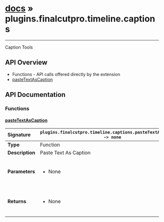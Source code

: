 # [docs](index.md) » plugins.finalcutpro.timeline.captions
---

Caption Tools

## API Overview
* Functions - API calls offered directly by the extension
 * [pasteTextAsCaption](#pastetextascaption)

## API Documentation

### Functions

#### [pasteTextAsCaption](#pastetextascaption)
| <span style="float: left;">**Signature**</span> | <span style="float: left;">`plugins.finalcutpro.timeline.captions.pasteTextAsCaption() -> none` </span>                                                          |
| -----------------------------------------------------|---------------------------------------------------------------------------------------------------------|
| **Type**                                             | Function                                                                                         |
| **Description**                                      | Paste Text As Caption                                                                                         |
| **Parameters**                                       | <ul><br /><li>None</li><br /></ul>                                        |
| **Returns**                                          | <ul><br /><li>None</li><br /></ul>                                           |

